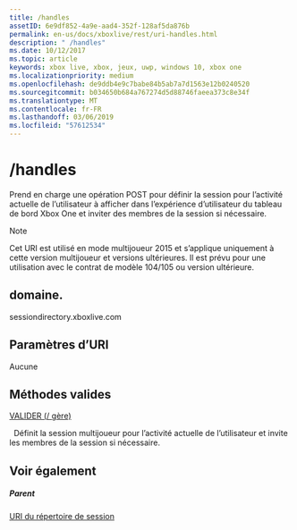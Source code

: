 ```yaml
---
title: /handles
assetID: 6e9df852-4a9e-aad4-352f-128af5da876b
permalink: en-us/docs/xboxlive/rest/uri-handles.html
description: " /handles"
ms.date: 10/12/2017
ms.topic: article
keywords: xbox live, xbox, jeux, uwp, windows 10, xbox one
ms.localizationpriority: medium
ms.openlocfilehash: de9ddb4e9c7babe84b5ab7a7d1563e12b0240520
ms.sourcegitcommit: b034650b684a767274d5d88746faeea373c8e34f
ms.translationtype: MT
ms.contentlocale: fr-FR
ms.lasthandoff: 03/06/2019
ms.locfileid: "57612534"
---
```

# <a name="handles"></a>/handles
Prend en charge une opération POST pour définir la session pour l’activité actuelle de l’utilisateur à afficher dans l’expérience d’utilisateur du tableau de bord Xbox One et inviter des membres de la session si nécessaire. 

> [!NOTE] 
> Cet URI est utilisé en mode multijoueur 2015 et s’applique uniquement à cette version multijoueur et versions ultérieures. Il est prévu pour une utilisation avec le contrat de modèle 104/105 ou version ultérieure.  

 
<a id="ID4EQ"></a>

 
## <a name="domain"></a>domaine.
sessiondirectory.xboxlive.com  
<a id="ID4EV"></a>

 
## <a name="uri-parameters"></a>Paramètres d’URI 
 
Aucune
  
<a id="ID4EAB"></a>

 
## <a name="valid-methods"></a>Méthodes valides

[VALIDER (/ gère)](uri-handlespost.md)

&nbsp;&nbsp;Définit la session multijoueur pour l’activité actuelle de l’utilisateur et invite les membres de la session si nécessaire.
 
<a id="ID4EKB"></a>

 
## <a name="see-also"></a>Voir également
 
<a id="ID4EMB"></a>

 
##### <a name="parent"></a>Parent 

[URI du répertoire de session](atoc-reference-sessiondirectory.md)

   
